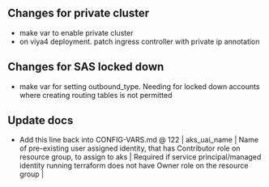 ## Changes for private cluster
- make var to enable private cluster
- on viya4 deployment. patch ingress controller with private ip annotation

## Changes for SAS locked down
- make var for setting outbound_type. Needing for locked down accounts where creating routing tables is not permitted

## Update docs
- Add this line back into CONFIG-VARS.md @ 122
| aks_uai_name | Name of pre-existing user assigned identity, that has Contributor role on resource group, to assign to aks | Required if service principal/managed identity running terraform does not have Owner role on the resource group |
